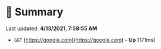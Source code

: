 # 📖 Summary
Last updated: **4/13/2021, 7:58:55 AM**

- `GET` [https://google.com](https://google.com) - **Up** (171ms)
